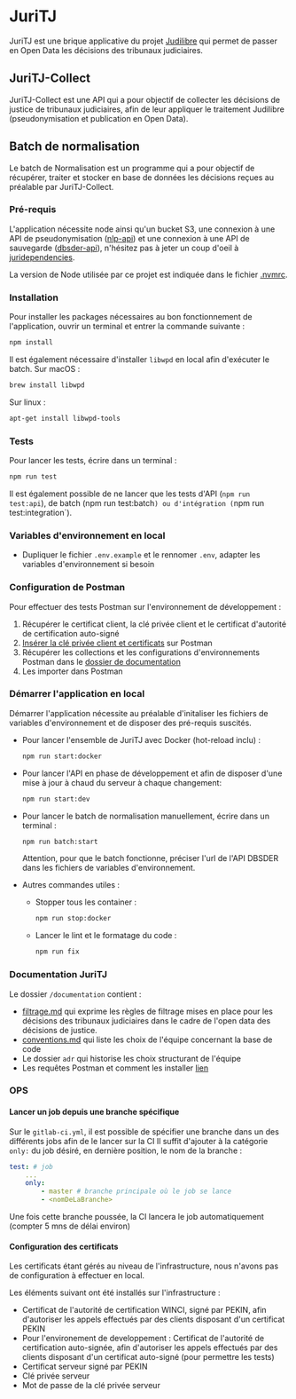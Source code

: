 # JuriTJ

JuriTJ est une brique applicative du projet [Judilibre](https://www.courdecassation.fr/toutes-les-actualites/2021/10/01/judilibre-les-decisions-judiciaires-en-open-data) qui permet de passer en Open Data les décisions des tribunaux judiciaires.

## JuriTJ-Collect

JuriTJ-Collect est une API qui a pour objectif de collecter les décisions de justice de tribunaux judiciaires, afin de leur appliquer le traitement Judilibre (pseudonymisation et publication en Open Data).

## Batch de normalisation

Le batch de Normalisation est un programme qui a pour objectif de récupérer, traiter et stocker en base de données les décisions reçues au préalable par JuriTJ-Collect.

### Pré-requis

L'application nécessite node ainsi qu'un bucket S3, une connexion à une API de pseudonymisation ([nlp-api](https://github.com/Cour-de-cassation/nlp-api)) et une connexion à une API de sauvegarde ([dbsder-api](https://github.com/Cour-de-cassation/dbsder-api)), n'hésitez pas à jeter un coup d'oeil à [juridependencies](https://github.com/Cour-de-cassation/juridependencies).

La version de Node utilisée par ce projet est indiquée dans le fichier [.nvmrc](.nvmrc).

### Installation

Pour installer les packages nécessaires au bon fonctionnement de l'application, ouvrir un terminal et entrer la commande suivante :

```bash
npm install
```

Il est également nécessaire d'installer `libwpd` en local afin d'exécuter le batch.
Sur macOS :

```bash
brew install libwpd
```

Sur linux :

```bash
apt-get install libwpd-tools
```

### Tests

Pour lancer les tests, écrire dans un terminal :

```bash
npm run test
```

Il est également possible de ne lancer que les tests d'API (`npm run test:api`), de batch (npm run test:batch`) ou d'intégration (`npm run test:integration`).

### Variables d'environnement en local

- Dupliquer le fichier `.env.example` et le rennomer `.env`, adapter les variables d'environnement si besoin

### Configuration de Postman

Pour effectuer des tests Postman sur l'environnement de développement :

1.  Récupérer le certificat client, la clé privée client et le certificat d'autorité de certification auto-signé
2.  [Insérer la clé privée client et certificats](https://learning.postman.com/docs/sending-requests/certificates/) sur Postman
3.  Récupérer les collections et les configurations d'environnements Postman dans le [dossier de documentation](./documentation/postman/)
4.  Les importer dans Postman

### Démarrer l'application en local

Démarrer l'application nécessite au préalable d'initaliser les fichiers de variables d'environnement et de disposer des pré-requis suscités.

- Pour lancer l'ensemble de JuriTJ avec Docker (hot-reload inclu) :

  ```bash
  npm run start:docker
  ```

- Pour lancer l'API en phase de développement et afin de disposer d'une mise à jour à chaud du serveur à chaque changement:

  ```bash
  npm run start:dev
  ```

- Pour lancer le batch de normalisation manuellement, écrire dans un terminal :

  ```bash
  npm run batch:start
  ```

  Attention, pour que le batch fonctionne, préciser l'url de l'API DBSDER dans les fichiers de variables d'environnement.

- Autres commandes utiles :
  - Stopper tous les container :
    ```bash
    npm run stop:docker
    ```
  - Lancer le lint et le formatage du code :
    ```bash
    npm run fix
    ```

### Documentation JuriTJ

Le dossier `/documentation` contient :

- [filtrage.md](documentation/filtrage.md) qui exprime les règles de filtrage mises en place pour les décisions des tribunaux judiciaires dans le cadre de l'open data des décisions de justice.
- [conventions.md](documentation/conventions.md) qui liste les choix de l'équipe concernant la base de code
- Le dossier `adr` qui historise les choix structurant de l'équipe
- Les requêtes Postman et comment les installer [lien](documentation/postman/README.md)

### OPS

#### Lancer un job depuis une branche spécifique

Sur le `gitlab-ci.yml`, il est possible de spécifier une branche dans un des différents jobs afin de le lancer sur la CI
Il suffit d'ajouter à la catégorie `only:` du job désiré, en dernière position, le nom de la branche :

```yml
test: # job
    ...
    only:
        - master # branche principale où le job se lance
        - <nomDeLaBranche>
```

Une fois cette branche poussée, la CI lancera le job automatiquement (compter 5 mns de délai environ)

#### Configuration des certificats

Les certificats étant gérés au niveau de l'infrastructure, nous n'avons pas de configuration à effectuer en local.

Les éléments suivant ont été installés sur l'infrastructure :

- Certificat de l'autorité de certification WINCI, signé par PEKIN, afin d'autoriser les appels effectués par des clients disposant d'un certificat PEKIN
- Pour l'environement de developpement : Certificat de l'autorité de certification auto-signée, afin d'autoriser les appels effectués par des clients disposant d'un certificat auto-signé (pour permettre les tests)
- Certificat serveur signé par PEKIN
- Clé privée serveur
- Mot de passe de la clé privée serveur
